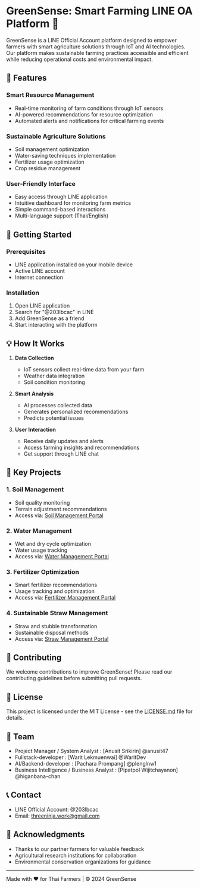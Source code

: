 # GreenSense: Smart Farming LINE OA Platform 🌾

GreenSense is a LINE Official Account platform designed to empower farmers with smart agriculture solutions through IoT and AI technologies. Our platform makes sustainable farming practices accessible and efficient while reducing operational costs and environmental impact.

## 🌟 Features

### Smart Resource Management
- Real-time monitoring of farm conditions through IoT sensors
- AI-powered recommendations for resource optimization
- Automated alerts and notifications for critical farming events

### Sustainable Agriculture Solutions
- Soil management optimization
- Water-saving techniques implementation
- Fertilizer usage optimization
- Crop residue management

### User-Friendly Interface
- Easy access through LINE application
- Intuitive dashboard for monitoring farm metrics
- Simple command-based interactions
- Multi-language support (Thai/English)

## 🚀 Getting Started

### Prerequisites
- LINE application installed on your mobile device
- Active LINE account
- Internet connection

### Installation
1. Open LINE application
2. Search for "@203lbcac" in LINE
3. Add GreenSense as a friend
4. Start interacting with the platform

## 💡 How It Works

1. **Data Collection**
   - IoT sensors collect real-time data from your farm
   - Weather data integration
   - Soil condition monitoring

2. **Smart Analysis**
   - AI processes collected data
   - Generates personalized recommendations
   - Predicts potential issues

3. **User Interaction**
   - Receive daily updates and alerts
   - Access farming insights and recommendations
   - Get support through LINE chat

## 🌱 Key Projects

### 1. Soil Management
- Soil quality monitoring
- Terrain adjustment recommendations
- Access via: [Soil Management Portal](https://greensense-liff-soil.vercel.app/)

### 2. Water Management
- Wet and dry cycle optimization
- Water usage tracking
- Access via: [Water Management Portal](https://greensense-liff-wet.vercel.app/)

### 3. Fertilizer Optimization
- Smart fertilizer recommendations
- Usage tracking and optimization
- Access via: [Fertilizer Management Portal](https://greensense-liff-fer.vercel.app/)

### 4. Sustainable Straw Management
- Straw and stubble transformation
- Sustainable disposal methods
- Access via: [Straw Management Portal](https://greensense-liff-to.vercel.app/)

## 🤝 Contributing

We welcome contributions to improve GreenSense! Please read our contributing guidelines before submitting pull requests.

## 📄 License

This project is licensed under the MIT License - see the [LICENSE.md](LICENSE.md) file for details.

## 👥 Team

- Project Manager / System Analyst : [Anusit Srikirin] @anusit47
- Fullstack-developer : [Warit Lekmuenwai] @WaritDev
- AI/Backend-developer : [Pachara Prompang] @plenglnw1
- Business Intelligence / Business Analyst : [Pipatpol Wijitchayanon] @higanbana-chan

## 📞 Contact

- LINE Official Account: @203lbcac
- Email: threeninja.work@gmail.com

## 🙏 Acknowledgments

- Thanks to our partner farmers for valuable feedback
- Agricultural research institutions for collaboration
- Environmental conservation organizations for guidance

---
Made with ❤️ for Thai Farmers | © 2024 GreenSense